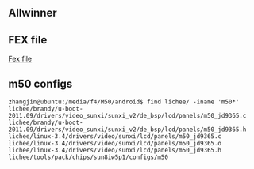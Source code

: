 Allwinner
--------------------

## FEX file
[Fex file](https://linux-sunxi.org/Fex_Guide)

## m50 configs
    zhangjin@ubuntu:/media/f4/M50/android$ find lichee/ -iname 'm50*'
    lichee/brandy/u-boot-2011.09/drivers/video_sunxi/sunxi_v2/de_bsp/lcd/panels/m50_jd9365.c
    lichee/brandy/u-boot-2011.09/drivers/video_sunxi/sunxi_v2/de_bsp/lcd/panels/m50_jd9365.h
    lichee/linux-3.4/drivers/video/sunxi/lcd/panels/m50_jd9365.c
    lichee/linux-3.4/drivers/video/sunxi/lcd/panels/m50_jd9365.o
    lichee/linux-3.4/drivers/video/sunxi/lcd/panels/m50_jd9365.h
    lichee/tools/pack/chips/sun8iw5p1/configs/m50